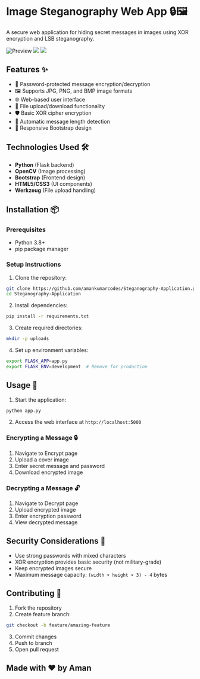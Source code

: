 
# Image Steganography Web App 🔒🖼️

A secure web application for hiding secret messages in images using XOR encryption and LSB steganography.

![Preview](preview.png)
![](encryption.png)
![](decryption.png)

## Features ✨

- 🔑 Password-protected message encryption/decryption
- 🖼️ Supports JPG, PNG, and BMP image formats
- 🌐 Web-based user interface
- 📁 File upload/download functionality
- 🛡️ Basic XOR cipher encryption
- 📏 Automatic message length detection
- 📱 Responsive Bootstrap design

## Technologies Used 🛠️

- **Python** (Flask backend)
- **OpenCV** (Image processing)
- **Bootstrap** (Frontend design)
- **HTML5/CSS3** (UI components)
- **Werkzeug** (File upload handling)

## Installation 📦

### Prerequisites
- Python 3.8+
- pip package manager

### Setup Instructions

1. Clone the repository:
```bash
git clone https://github.com/amankumarcodes/Steganography-Application.git
cd Steganography-Application
```

2. Install dependencies:
```bash
pip install -r requirements.txt
```

3. Create required directories:
```bash
mkdir -p uploads
```

4. Set up environment variables:
```bash
export FLASK_APP=app.py
export FLASK_ENV=development  # Remove for production
```

## Usage 🚀

1. Start the application:
```bash
python app.py
```

2. Access the web interface at `http://localhost:5000`

### Encrypting a Message 🔒
1. Navigate to Encrypt page
2. Upload a cover image
3. Enter secret message and password
4. Download encrypted image

### Decrypting a Message 🔓
1. Navigate to Decrypt page
2. Upload encrypted image
3. Enter encryption password
4. View decrypted message


## Security Considerations 🔐

- Use strong passwords with mixed characters
- XOR encryption provides basic security (not military-grade)
- Keep encrypted images secure
- Maximum message capacity: `(width × height × 3) - 4` bytes

## Contributing 🤝

1. Fork the repository
2. Create feature branch:
```bash
git checkout -b feature/amazing-feature
```
3. Commit changes
4. Push to branch
5. Open pull request



## Made with ❤️ by Aman
